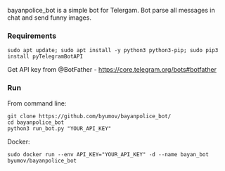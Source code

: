 bayanpolice_bot is a simple bot for Telergam.
Bot parse all messages in chat and send funny images.
### Requirements
```
sudo apt update; sudo apt install -y python3 python3-pip; sudo pip3 install pyTelegramBotAPI
```
Get API key from @BotFather - https://core.telegram.org/bots#botfather
### Run
From command line: 
```
git clone https://github.com/byumov/bayanpolice_bot/
cd bayanpolice_bot
python3 run_bot.py "YOUR_API_KEY"
```

Docker:
```
sudo docker run --env API_KEY="YOUR_API_KEY" -d --name bayan_bot byumov/bayanpolice_bot
```
